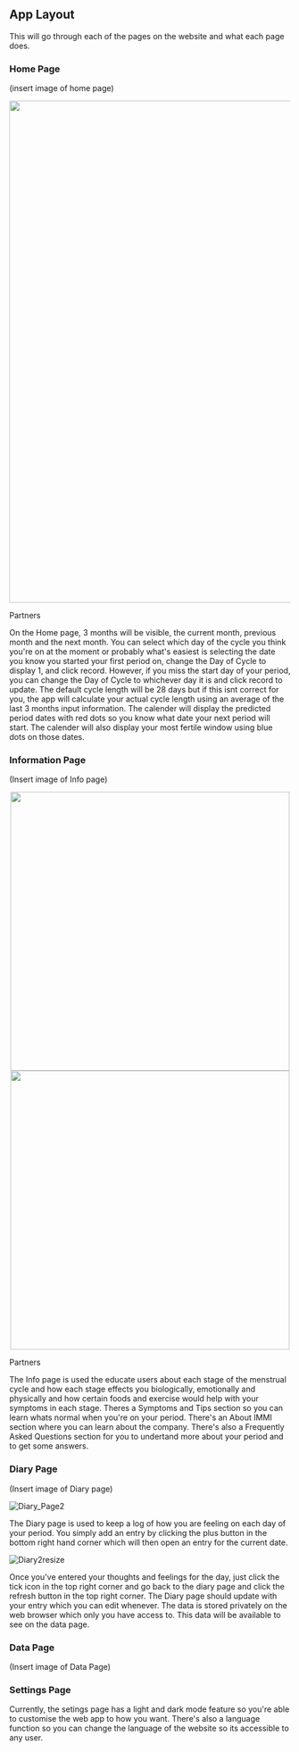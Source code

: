 ## App Layout
This will go through each of the pages on the website and what each page does.

### Home Page
(insert image of home page)

<p align="center">
  <img width="900" src="https://github.com/Technology-for-the-Poorest-Billion/2024-IMMI/assets/99096826/df0dc2ae-28b3-404f-b6e9-13098267d19e">
  <figcaption>Partners</figcaption>
</p>

On the Home page, 3 months will be visible, the current month, previous month and the next month. You can select which day of the cycle you think you're on
at the moment or probably what's easiest is selecting the date you know you started your first period on, change the Day of Cycle to display 1, and
click record. However, if you miss the start day of your period, you can change the Day of Cycle to whichever day it is and click record to update.
The default cycle length will be 28 days but if this isnt correct for you, the app will calculate your actual cycle length using an average of the last 3 months 
input information. The calender will display the predicted period dates with red dots so you know what date your next period will start. The calender will also
display your most fertile window using blue dots on those dates.

### Information Page
(Insert image of Info page)

<p align="center">
  <img width="500" src="https://github.com/Technology-for-the-Poorest-Billion/2024-IMMI/assets/99096826/aae7794b-e4e4-47a2-afe1-fbee2dd7bd9b">
  <img width="500" src="![Info2](https://github.com/Technology-for-the-Poorest-Billion/2024-IMMI/assets/99096826/41d70ee7-181a-4ed1-a327-1614171f8e9d)
">
  <figcaption>Partners</figcaption>
</p>

The Info page is used the educate users about each stage of the menstrual cycle and how each stage effects you biologically, emotionally and physically and how 
certain foods and exercise would help with your symptoms in each stage. Theres a Symptoms and Tips section so you can learn whats normal when you're on 
your period. There's an About IMMI section where you can learn about the company. There's also a Frequently Asked Questions section for you to undertand more about your period and to get some answers.

### Diary Page
(Insert image of Diary page)

![Diary_Page2](https://github.com/Technology-for-the-Poorest-Billion/2024-IMMI/assets/99096826/e9b31af1-5c65-4644-aa9d-2f264bd6328a)

The Diary page is used to keep a log of how you are feeling on each day of your period. You simply add an entry by clicking the plus button in the bottom right hand corner which will then open an entry for the 
current date. 

![Diary2resize](https://github.com/Technology-for-the-Poorest-Billion/2024-IMMI/assets/99096826/5c096145-73a7-4022-b187-aad0fc6b15c4)

Once you've entered your thoughts and feelings for the day, just click the tick icon in the top right corner and go back to the diary page and click the refresh button in the top right corner. The Diary page
should update with your entry which you can edit whenever. The data is stored privately on the web browser which only you have access to. This data will be available to see on the data page.

### Data Page
(Insert image of Data Page)


### Settings Page
Currently, the setings page has a light and dark mode feature so you're able to customise the web app to how you want. There's also a language function so you can change the language of the website so its
accessible to any user.

